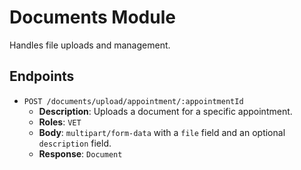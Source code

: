 # Documents Module

Handles file uploads and management.

## Endpoints

- `POST /documents/upload/appointment/:appointmentId`
  - **Description**: Uploads a document for a specific appointment.
  - **Roles**: `VET`
  - **Body**: `multipart/form-data` with a `file` field and an optional `description` field.
  - **Response**: `Document`
